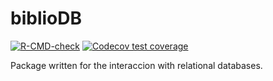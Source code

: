 
# biblioDB

<!-- badges: start -->

[![R-CMD-check](https://github.com/kamapu/biblioDB/workflows/R-CMD-check/badge.svg)](https://github.com/kamapu/biblioDB/actions)
[![Codecov test
coverage](https://codecov.io/gh/kamapu/biblioDB/branch/master/graph/badge.svg)](https://codecov.io/gh/kamapu/biblioDB?branch=master)
<!-- badges: end -->

Package written for the interaccion with relational databases.
